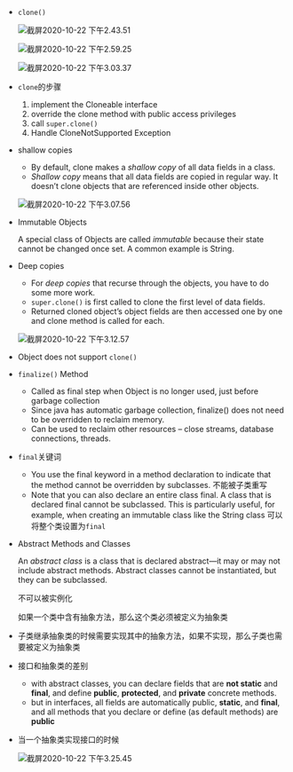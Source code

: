 - `clone()`

  ![截屏2020-10-22 下午2.43.51](https://tva1.sinaimg.cn/large/0081Kckwgy1gjy3xg7qcsj319q0ssqu1.jpg)

  ![截屏2020-10-22 下午2.59.25](https://tva1.sinaimg.cn/large/0081Kckwgy1gjy4dgxn3jj317g0eqjtu.jpg)

  ![截屏2020-10-22 下午3.03.37](https://tva1.sinaimg.cn/large/0081Kckwgy1gjy4hu9vljj317e0j4427.jpg)

- `clone`的步骤

  1. implement the Cloneable interface
  2. override the clone method with public access privileges
  3. call `super.clone()`
  4. Handle CloneNotSupported Exception

- shallow copies

  - By default, clone makes a *shallow copy* of all data fields in a class.
  - *Shallow copy* means that all data fields are copied in regular way. It doesn’t clone objects that are referenced inside other objects.

  ![截屏2020-10-22 下午3.07.56](https://tva1.sinaimg.cn/large/0081Kckwgy1gjy4may402j312e0lg7q4.jpg)

- Immutable Objects

  A special class of Objects are called *immutable* because their state cannot be changed once set. A common example is String.

- Deep copies

  - For *deep copies* that recurse through the objects, you have to do some more work.
  - `super.clone()` is first called to clone the first level of data fields.
  - Returned cloned object’s object fields are then accessed one by one and clone method is called for each.

  ![截屏2020-10-22 下午3.12.57](https://tva1.sinaimg.cn/large/0081Kckwgy1gjy4riwcc1j315c0oadil.jpg)

- Object does not support `clone()`

- `finalize()` Method

  - Called as final step when Object is no longer used, just before garbage collection
  - Since java has automatic garbage collection, finalize() does not need to be overridden to reclaim memory.
  - Can be used to reclaim other resources – close streams, database connections, threads.

- `final`关键词

  - You use the final keyword in a method declaration to indicate that the method cannot be overridden by subclasses. 不能被子类重写
  - Note that you can also declare an entire class final. A class that is declared final cannot be subclassed. This is particularly useful, for example, when creating an immutable class like the String class 可以将整个类设置为`final`

- Abstract Methods and Classes

  An *abstract class* is a class that is declared abstract—it may or may not include abstract methods. Abstract classes cannot be instantiated, but they can be subclassed.

  不可以被实例化

  如果一个类中含有抽象方法，那么这个类必须被定义为抽象类

- 子类继承抽象类的时候需要实现其中的抽象方法，如果不实现，那么子类也需要被定义为抽象类

- 接口和抽象类的差别

  - with abstract classes, you can declare fields that are **not static** and **final**, and define **public**, **protected**, and **private** concrete methods.
  - but in interfaces, all fields are automatically public, **static**, and **final**, and all methods that you declare or define (as default methods) are **public**

- 当一个抽象类实现接口的时候

  ![截屏2020-10-22 下午3.25.45](https://tva1.sinaimg.cn/large/0081Kckwgy1gjy54w148nj316q0qutcy.jpg)

  

